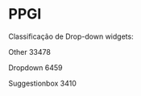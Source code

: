 # PPGI

Classificação de Drop-down widgets:

Other            33478

Dropdown          6459

Suggestionbox     3410
